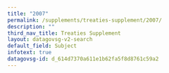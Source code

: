 ```yaml
---
title: "2007"
permalink: /supplements/treaties-supplement/2007/
description: ""
third_nav_title: Treaties Supplement
layout: datagovsg-v2-search
default_field: Subject
infotext: true
datagovsg-id: d_614d7370a611e1b62fa5f8d8761c59a2
---
```

